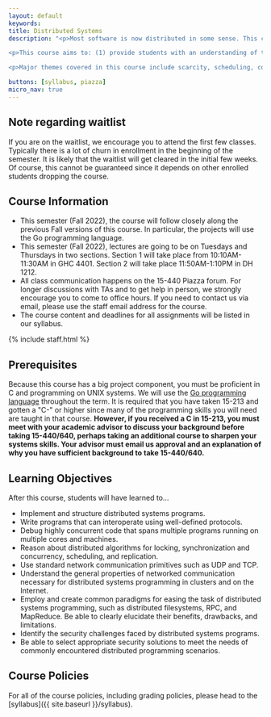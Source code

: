 ```yaml
---
layout: default
keywords:
title: Distributed Systems
description: "<p>Most software is now distributed in some sense. This course is meant to serve as an introduction to distributed systems, emphasizing techniques for creating functional, usable, and high-performance distributed systems.</p>

<p>This course aims to: (1) provide students with an understanding of the principles and techniques behind the design of distributed systems, such as locking, concurrency, scheduling, and communication across the network. (2) provide students with practical experience designing, implementing, and debugging real distributed systems.</p>

<p>Major themes covered in this course include scarcity, scheduling, concurrency and concurrent programming, naming, abstraction and modularity, imperfect communication and other types of failure, protection from accidental and malicious harm, optimism, and the use of instrumentation and monitoring and debugging tools in problem solving. As the creation and management of software systems is a fundamental goal of any undergraduate systems course, students will design, implement, and debug large programming projects.</p>"

buttons: [syllabus, piazza]
micro_nav: true
---
```


<!-- ## Announcements

- **Zoom link:** If you are registered for the course or on the waitlist, you should have received an email from Prof. Vinayak with a link for joining the lecture. The link is also posted as an announcement on the course's Canvas page. -->

## Note regarding waitlist

If you are on the waitlist, we encourage you to attend the first few classes. Typically there is a lot of churn in enrollment in the beginning of the semester. It is likely that the waitlist will get cleared in the initial few weeks. Of course, this cannot be guaranteed since it depends on other enrolled students dropping the course.

## Course Information

- This semester (Fall 2022), the course will follow closely along the previous Fall versions of this course. In particular, the projects will use the Go programming language.
- This semester (Fall 2022), lectures are going to be on Tuesdays and Thursdays in two sections. Section 1 will take place from 10:10AM-11:30AM in GHC 4401. Section 2 will take place 11:50AM-1:10PM in DH 1212.
- All class communication happens on the 15-440 Piazza forum. For longer discussions with TAs and to get help in person, we strongly encourage you to come to office hours. If you need to contact us via email, please use the staff email address for the course.
- The course content and deadlines for all assignments will be listed in our syllabus.

<!-- Course Staff -->
{% include staff.html %}


## Prerequisites

Because this course has a big project component, you must be proficient in C and programming on UNIX systems. We will use the [Go programming language](https://golang.org/) throughout the term. It is required that you have taken 15-213 and gotten a "C-" or higher since many of the programming skills you will need are taught in that course. **However, if you received a C in 15-213, you must meet with your academic advisor to discuss your background before taking 15-440/640, perhaps taking an additional course to sharpen your systems skills. Your advisor must email us approval and an explanation of why you have sufficient background to take 15-440/640.**

## Learning Objectives

After this course, students will have learned to...

- Implement and structure distributed systems programs.
- Write programs that can interoperate using well-defined protocols.
- Debug highly concurrent code that spans multiple programs running on multiple cores and machines.
- Reason about distributed algorithms for locking, synchronization and concurrency, scheduling, and replication.
- Use standard network communication primitives such as UDP and TCP.
- Understand the general properties of networked communication necessary for distributed systems programming in clusters and on the Internet.
- Employ and create common paradigms for easing the task of distributed systems programming, such as distributed filesystems, RPC, and MapReduce. Be able to clearly elucidate their benefits, drawbacks, and limitations.
- Identify the security challenges faced by distributed systems programs.
- Be able to select appropriate security solutions to meet the needs of commonly encountered distributed programming scenarios.

## Course Policies

For all of the course policies, including grading policies, please head to the [syllabus]({{ site.baseurl }}/syllabus).
